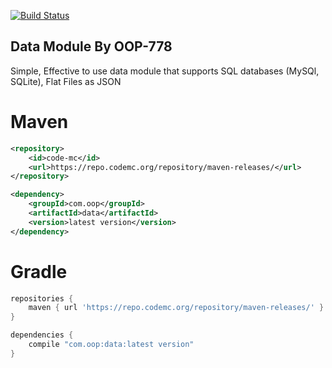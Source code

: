 [![Build Status](https://api.honeybeedev.com/latestVersion/com.oop/data/icon?width=400px)](https://api.honeybeedev.com/latestVersion/com.oop/data/downloadUrl)

## Data Module By OOP-778
Simple, Effective to use data module that supports SQL databases (MySQl, SQLite), Flat Files as JSON

# Maven
```xml
<repository>
    <id>code-mc</id>
    <url>https://repo.codemc.org/repository/maven-releases/</url>
</repository>

<dependency>
    <groupId>com.oop</groupId>
    <artifactId>data</artifactId>
    <version>latest version</version>
</dependency>
```

# Gradle
```groovy
repositories {
    maven { url 'https://repo.codemc.org/repository/maven-releases/' }
}

dependencies {
    compile "com.oop:data:latest version"
}
```
